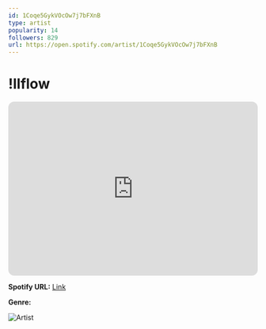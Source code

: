 ```yaml
---
id: 1Coqe5GykVOcOw7j7bFXnB
type: artist
popularity: 14
followers: 829
url: https://open.spotify.com/artist/1Coqe5GykVOcOw7j7bFXnB
---
```

# !llflow

<iframe style="border-radius:12px" src="https://open.spotify.com/embed/artist/1Coqe5GykVOcOw7j7bFXnB" width="100%" height="352" frameBorder="0" allowfullscreen="" allow="autoplay; clipboard-write; encrypted-media; fullscreen; picture-in-picture" loading="lazy"></iframe>

**Spotify URL:** [Link](https://open.spotify.com/artist/1Coqe5GykVOcOw7j7bFXnB)

**Genre:** 

![Artist](https://i.scdn.co/image/ab6761610000e5eb2757131d8f35e87aa792116e)
